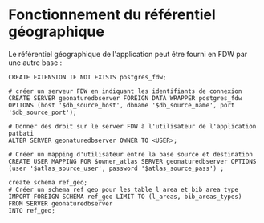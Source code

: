 Fonctionnement du référentiel géographique
===========================================

Le référentiel géographique de l'application peut être fourni en FDW par une autre base : 


    CREATE EXTENSION IF NOT EXISTS postgres_fdw;

    # créer un serveur FDW en indiquant les identifiants de connexion
    CREATE SERVER geonaturedbserver FOREIGN DATA WRAPPER postgres_fdw OPTIONS (host '$db_source_host', dbname '$db_source_name', port '$db_source_port');

    # Donner des droit sur le server FDW à l'utilisateur de l'application patbati
    ALTER SERVER geonaturedbserver OWNER TO <USER>;

    # Créer un mapping d'utilisateur entre la base source et destination
    CREATE USER MAPPING FOR $owner_atlas SERVER geonaturedbserver OPTIONS (user '$atlas_source_user', password '$atlas_source_pass') ;

    create schema ref_geo;
    # Créer un schema ref geo pour les table l_area et bib_area_type
    IMPORT FOREIGN SCHEMA ref_geo LIMIT TO (l_areas, bib_areas_types)
    FROM SERVER geonaturedbserver
    INTO ref_geo;